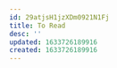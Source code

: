 ```yaml
---
id: 29atjsH1jzXDm0921N1Fj
title: To Read
desc: ''
updated: 1633726189916
created: 1633726189916
---
```


